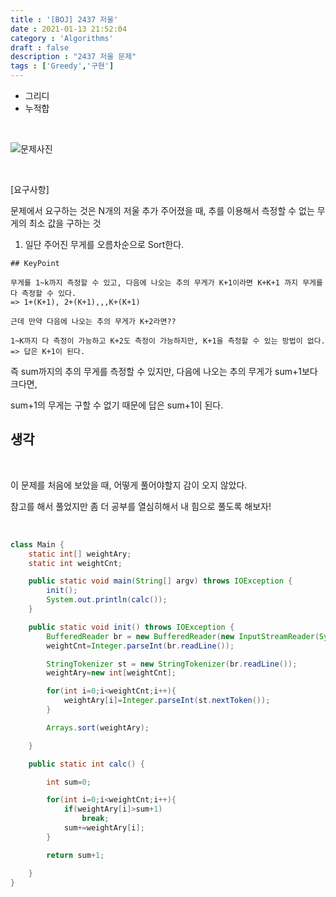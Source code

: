 ```yaml
---
title : '[BOJ] 2437 저울'
date : 2021-01-13 21:52:04
category : 'Algorithms'
draft : false
description : "2437 저울 문제"
tags : ['Greedy','구현']
---
```


* 그리디
* 누적합

<br/>

![문제사진](https://user-images.githubusercontent.com/57346393/104455118-2cf69d80-55ea-11eb-873a-d6ed3766e2f1.png)

<br/>

[요구사항]

문제에서 요구하는 것은 N개의 저울 추가 주어졌을 때, 추를 이용해서 측정할 수 없는 무게의 최소 값을 구하는 것


1. 일단 주어진 무게를 오름차순으로 Sort한다.

 
```
## KeyPoint

무게를 1~k까지 측정할 수 있고, 다음에 나오는 추의 무게가 K+1이라면 K+K+1 까지 무게를 다 측정할 수 있다.
=> 1+(K+1), 2+(K+1),,,K+(K+1)

근데 만약 다음에 나오는 추의 무게가 K+2라면??

1~K까지 다 측정이 가능하고 K+2도 측정이 가능하지만, K+1을 측정할 수 있는 방법이 없다. => 답은 K+1이 된다.
```

즉 sum까지의 추의 무게를 측정할 수 있지만, 다음에 나오는 추의 무게가 sum+1보다 크다면, 

sum+1의 무게는 구할 수 없기 때문에 답은 sum+1이 된다.
<br/>

## 생각
<br/>

이 문제를 처음에 보았을 때, 어떻게 풀어야할지 감이 오지 않았다.

참고를 해서 풀었지만 좀 더 공부를 열심히해서 내 힘으로 풀도록 해보자!

<br/>


```java
class Main {
    static int[] weightAry;
    static int weightCnt;

    public static void main(String[] argv) throws IOException {
        init();
        System.out.println(calc());
    }

    public static void init() throws IOException {
        BufferedReader br = new BufferedReader(new InputStreamReader(System.in));
        weightCnt=Integer.parseInt(br.readLine());

        StringTokenizer st = new StringTokenizer(br.readLine());
        weightAry=new int[weightCnt];

        for(int i=0;i<weightCnt;i++){
            weightAry[i]=Integer.parseInt(st.nextToken());
        }

        Arrays.sort(weightAry);

    }

    public static int calc() {

        int sum=0;

        for(int i=0;i<weightCnt;i++){
            if(weightAry[i]>sum+1)
                break;
            sum+=weightAry[i];
        }

        return sum+1;

    }
}

```
